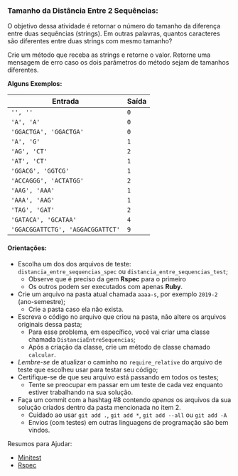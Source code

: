 ### Tamanho da Distância Entre 2 Sequências:

O objetivo dessa atividade é retornar o número do tamanho da diferença entre duas sequências (strings). Em outras palavras, quantos caracteres são diferentes entre duas strings com mesmo tamanho?

Crie um método que receba as strings e retorne o valor. Retorne uma mensagem de erro caso os dois parâmetros do método sejam de tamanhos diferentes.

**Alguns Exemplos:**

Entrada | Saída
------------ | -------------
`'', ''` | `0`
`'A', 'A'` | `0`
`'GGACTGA', 'GGACTGA'` | `0`
`'A', 'G'` | `1`
`'AG', 'CT'` | `2`
`'AT', 'CT'` | `1`
`'GGACG', 'GGTCG'` | `1`
`'ACCAGGG', 'ACTATGG'` | `2`
`'AAG', 'AAA'` | `1`
`'AAA', 'AAG'` | `1`
`'TAG', 'GAT'` | `2`
`'GATACA', 'GCATAA'` | `4`
`'GGACGGATTCTG', 'AGGACGGATTCT'` | `9`

#### Orientações:

- Escolha um dos dos arquivos de teste: `distancia_entre_sequencias_spec` ou `distancia_entre_sequencias_test`;
  - Observe que é preciso da gem **Rspec** para o primeiro
  - Os outros podem ser executados com apenas **Ruby**.
- Crie um arquivo na pasta atual chamada `aaaa-s`, por exemplo `2019-2` (ano-semestre);
  - Crie a pasta caso ela não exista.
- Escreva o código no arquivo que criou na pasta, não altere os arquivos originais dessa pasta;
  - Para esse problema, em específico, você vai criar uma classe chamada `DistanciaEntreSequencias`;
  - Após a criação da classe, crie um método de classe chamado `calcular`.
- *Lembre-se* de atualizar o caminho no `require_relative` do arquivo de teste que escolheu usar para testar seu código;
- Certifique-se de que seu arquivo está passando em todos os testes;
  - Tente se preocupar em passar em um teste de cada vez enquanto estiver trabalhando na sua solução.
- Faça um commit com a hashtag #8 contendo *apenas* os arquivos da sua solução criados dentro da pasta mencionada no item 2.
  - Cuidado ao usar `git add .`, `git add *`, `git add --all` ou `git add -A`
  - Envios (com testes) em outras linguagens de programação são bem vindos.

Resumos para Ajudar:

- [Minitest](https://gist.github.com/elissonmichael/6d2396a8c3a86697bb947724919d973a)
- [Rspec](https://gist.github.com/elissonmichael/455c7fa6f25f4cff6e493cd0f40135ea)
